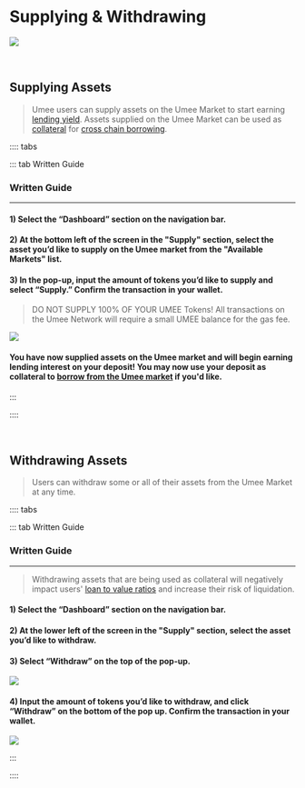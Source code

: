 # Supplying & Withdrawing

![](/bg/supply-withdraw.png)

<br>

## Supplying Assets 

> Umee users can supply assets on the Umee Market to start earning [lending yield](/learn-the-basics/umee-basics/common-terms.html#supply-apr). Assets supplied on the Umee Market can be used as [collateral](/learn-the-basics/umee-basics/common-terms.html#collateral) for [cross chain borrowing](/users/using-the-web-app/borrow-repay).

:::: tabs

::: tab Written Guide

### Written Guide

****

#### 1) Select the “Dashboard” section on the navigation bar.

#### 2) At the bottom left of the screen in the "Supply" section, select the asset you’d like to supply on the Umee market from the "Available Markets" list.

#### 3) In the pop-up, input the amount of tokens you’d like to supply and select “Supply.” Confirm the transaction in your wallet.

> DO NOT SUPPLY 100% OF YOUR UMEE Tokens! All transactions on the Umee Network will require a small UMEE balance for the gas fee.

![](/bg/supply-3.png)

#### You have now supplied assets on the Umee market and will begin earning lending interest on your deposit! You may now use your deposit as collateral to [borrow from the Umee market](/users/using-the-web-app/borrow-repay) if you'd like.

:::

::::

<br>

## Withdrawing Assets

> Users can withdraw some or all of their assets from the Umee Market at any time.

:::: tabs

::: tab Written Guide

### Written Guide

****

> Withdrawing assets that are being used as collateral will negatively impact users' [loan to value ratios](/learn-the-basics/umee-basics/common-terms.html#maximum-ltv) and increase their risk of liquidation.

#### 1) Select the “Dashboard” section on the navigation bar.

#### 2) At the lower left of the screen in the "Supply" section, select the asset you’d like to withdraw.

#### 3) Select “Withdraw” on the top of the pop-up.

![](/bg/withdraw-2.png)

#### 4) Input the amount of tokens you’d like to withdraw, and click “Withdraw” on the bottom of the pop up. Confirm the transaction in your wallet.

![](/bg/withdraw-3.png)

:::

::::